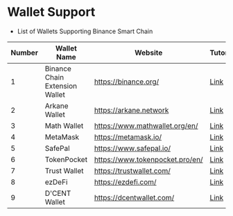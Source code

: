# Wallet Support

* List of Wallets Supporting Binance Smart Chain

| Number | Wallet Name                                            | Website                          | Tutorial|
| ------ | ------------------------------------- | -------------------------------- |-------------------------------- |
| 1      | Binance Chain Extension Wallet            | <https://binance.org/>       |[Link](../smart-chain/wallet/binance.md)|
| 2      | Arkane Wallet              | <https://arkane.network>       |[Link](../smart-chain/wallet/arkane.md)|
| 3      | Math Wallet              | <https://www.mathwallet.org/en/>       |[Link](../smart-chain/wallet/math.md)|
| 4      | MetaMask              | <https://metamask.io/>       |[Link](../smart-chain/wallet/metamask.md)|
| 5      | SafePal              | <https://www.safepal.io/>       |[Link](https://blog.safepal.io/binance-smart-chain-x-safepal/)|
| 6      | TokenPocket              | <https://www.tokenpocket.pro/en/>       |[Link](https://tokenpocket-gm.medium.com/how-to-create-or-import-a-bsc-account-to-tokenpocket-faaad2f2989c)|
| 7      | Trust Wallet              | <https://trustwallet.com/>       |[Link](../smart-chain/wallet/trustwallet.md)|
| 8      | ezDeFi              | <https://ezdefi.com/>       |[Link](../smart-chain/wallet/ezdefi.md)|
| 9      | D'CENT Wallet              | <https://dcentwallet.com/>       |[Link](https://userguide.dcentwallet.com/coin-send-receive/how-to-use-coin-account/how-to-use-binance-smart-chain-account)|
